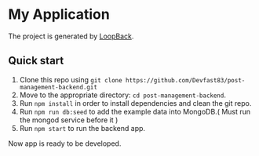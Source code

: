 # My Application

The project is generated by [LoopBack](http://loopback.io).

## Quick start

1. Clone this repo using `git clone https://github.com/Devfast83/post-management-backend.git`
2. Move to the appropriate directory: `cd post-management-backend`.<br />
3. Run `npm install` in order to install dependencies and clean the git repo.<br />
4. Run `npm run db:seed` to add the example data into MongoDB.( Must run the mongod service before it )<br />
4. Run `npm start` to run the backend app.

Now app is ready to be developed.
